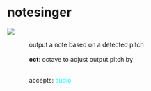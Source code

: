 
<a name=notesinger></a><br>
# <b>notesinger</b>
<img src="https://www.bespokesynth.com/docs/screenshots/notesinger.png"><br>
<div style="display:inline-block;margin-left:50px;">
output a note based on a detected pitch<br/><br/>
<b>oct</b>: octave to adjust output pitch by<br>

<br>accepts: <font color=cyan>audio</font> <br></div>
